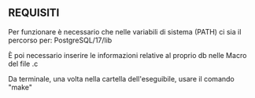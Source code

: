 ## REQUISITI
Per funzionare è necessario che nelle variabili di sistema (PATH) ci sia il percorso per:
PostgreSQL/17/lib

È poi necessario inserire le informazioni relative al proprio db nelle Macro del file .c

Da terminale, una volta nella cartella dell'eseguibile, usare il comando "make"
